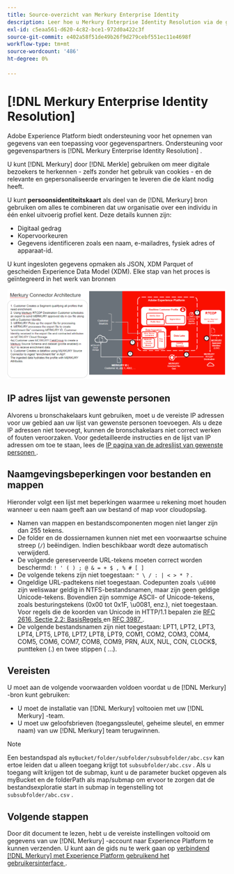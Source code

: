 ```yaml
---
title: Source-overzicht van Merkury Enterprise Identity
description: Leer hoe u Merkury Enterprise Identity Resolution via de gebruikersinterface kunt verbinden met Adobe Experience Platform.
exl-id: c5eaa561-d620-4c82-bce1-972d0a422c3f
source-git-commit: e402a58f51de49b26f9d279cebf551ec11e4698f
workflow-type: tm+mt
source-wordcount: '486'
ht-degree: 0%

---
```


# [!DNL Merkury Enterprise Identity Resolution]

Adobe Experience Platform biedt ondersteuning voor het opnemen van gegevens van een toepassing voor gegevenspartners. Ondersteuning voor gegevenspartners is [!DNL Merkury Enterprise Identity Resolution] .

U kunt [!DNL Merkury] door [!DNL Merkle] gebruiken om meer digitale bezoekers te herkennen - zelfs zonder het gebruik van cookies - en de relevante en gepersonaliseerde ervaringen te leveren die de klant nodig heeft.

U kunt **persoonsidentiteitskaart** als deel van de [!DNL Merkury] bron gebruiken om alles te combineren dat uw organisatie over een individu in één enkel uitvoerig profiel kent. Deze details kunnen zijn:

- Digitaal gedrag
- Kopervoorkeuren
- Gegevens identificeren zoals een naam, e-mailadres, fysiek adres of apparaat-id.

U kunt ingesloten gegevens opmaken als JSON, XDM Parquet of gescheiden Experience Data Model (XDM). Elke stap van het proces is geïntegreerd in het werk van bronnen

![ een illustratie van het werkschema van de gegevensverwerking voor de bron van de Merkury.](../../images/tutorials/create/merkury-enterprise-identity-resolution-assets/architecture.png)

## IP adres lijst van gewenste personen

Alvorens u bronschakelaars kunt gebruiken, moet u de vereiste IP adressen voor uw gebied aan uw lijst van gewenste personen toevoegen. Als u deze IP adressen niet toevoegt, kunnen de bronschakelaars niet correct werken of fouten veroorzaken. Voor gedetailleerde instructies en de lijst van IP adressen om toe te staan, lees de [ IP pagina van de adreslijst van gewenste personen ](../../ip-address-allow-list.md).

## Naamgevingsbeperkingen voor bestanden en mappen

Hieronder volgt een lijst met beperkingen waarmee u rekening moet houden wanneer u een naam geeft aan uw bestand of map voor cloudopslag.

- Namen van mappen en bestandscomponenten mogen niet langer zijn dan 255 tekens.
- De folder en de dossiernamen kunnen niet met een voorwaartse schuine streep (`/`) beëindigen. Indien beschikbaar wordt deze automatisch verwijderd.
- De volgende gereserveerde URL-tekens moeten correct worden beschermd: `! ' ( ) ; @ & = + $ , % # [ ]`
- De volgende tekens zijn niet toegestaan: `" \ / : | < > * ?` .
- Ongeldige URL-padtekens niet toegestaan. Codepunten zoals `\uE000` zijn weliswaar geldig in NTFS-bestandsnamen, maar zijn geen geldige Unicode-tekens. Bovendien zijn sommige ASCII- of Unicode-tekens, zoals besturingstekens (0x00 tot 0x1F, \u0081, enz.), niet toegestaan. Voor regels die de koorden van Unicode in HTTP/1.1 bepalen zie [ RFC 2616, Sectie 2.2: BasisRegels ](https://www.ietf.org/rfc/rfc2616.txt) en [ RFC 3987 ](https://www.ietf.org/rfc/rfc3987.txt).
- De volgende bestandsnamen zijn niet toegestaan: LPT1, LPT2, LPT3, LPT4, LPT5, LPT6, LPT7, LPT8, LPT9, COM1, COM2, COM3, COM4, COM5, COM6, COM7, COM8, COM9, PRN, AUX, NUL, CON, CLOCK$, puntteken (.) en twee stippen ( ...).

## Vereisten

U moet aan de volgende voorwaarden voldoen voordat u de [!DNL Merkury] -bron kunt gebruiken:

- U moet de installatie van [!DNL Merkury] voltooien met uw [!DNL Merkury] -team.
- U moet uw geloofsbrieven (toegangssleutel, geheime sleutel, en emmer naam) van uw [!DNL Merkury] team terugwinnen. 

>[!NOTE]
>
>Een bestandspad als `myBucket/folder/subfolder/subsubfolder/abc.csv` kan ertoe leiden dat u alleen toegang krijgt tot `subsubfolder/abc.csv` . Als u toegang wilt krijgen tot de submap, kunt u de parameter bucket opgeven als myBucket en de folderPath als map/submap om ervoor te zorgen dat de bestandsexploratie start in submap in tegenstelling tot `subsubfolder/abc.csv` .

## Volgende stappen

Door dit document te lezen, hebt u de vereiste instellingen voltooid om gegevens van uw [!DNL Merkury] -account naar Experience Platform te kunnen verzenden. U kunt aan de gids nu te werk gaan op [ verbindend  [!DNL Merkury]  met Experience Platform gebruikend het gebruikersinterface ](../../tutorials/ui/create/data-partners/merkury.md).
